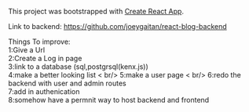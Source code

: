 This project was bootstrapped with [Create React App](https://github.com/facebook/create-react-app).

Link to backend: https://github.com/joeygaitan/react-blog-backend

Things To improve: <br/>
1:Give a Url <br/>
2:Create a Log in page <br/>
3:link to a database (sql,postgrsql(kenx.js)) <br/>
4:make a better looking list < br/>
5:make a user page < br/>
6:redo the backend with user and admin routes <br/>
7:add in authenication <br/>
8:somehow have a permnit way to host backend and frontend <br/>
